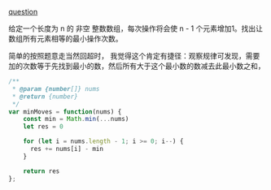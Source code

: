 [question](https://leetcode.com/problems/minimum-moves-to-equal-array-elements)

给定一个长度为 n 的 非空 整数数组，每次操作将会使 n - 1 个元素增加1。找出让数组所有元素相等的最小操作次数。

简单的按照题意走当然回超时， 我觉得这个肯定有捷径：观察规律可发现，需要加的次数等于先找到最小的数，然后所有大于这个最小数的数减去此最小数之和，

```js
/**
 * @param {number[]} nums
 * @return {number}
 */
var minMoves = function(nums) {
    const min = Math.min(...nums)
    let res = 0

    for (let i = nums.length - 1; i >= 0; i--) {
      res += nums[i] - min
    }

    return res
};

```
